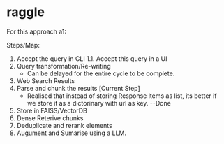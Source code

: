 # raggle
For this approach a1:

Steps/Map:
1. Accept the query in CLI
    1.1. Accept this query in a UI
2. Query transformation/Re-writing
    - Can be delayed for the entire cycle to be complete.
3. Web Search Results
4. Parse and chunk the results [Current Step]
    - Realised that instead of storing Response items as list, its better if we store it as a dictorinary with url as key. --Done
5. Store in FAISS/VectorDB
6. Dense Reterive chunks
7. Deduplicate and rerank elements
8. Augument and Sumarise using a LLM.
